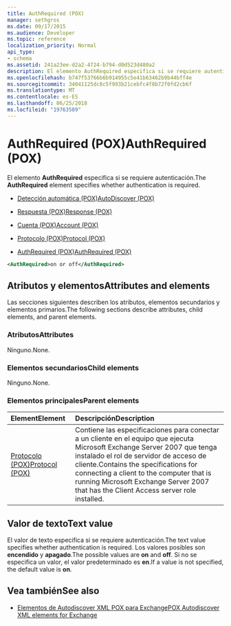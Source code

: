 ```yaml
---
title: AuthRequired (POX)
manager: sethgros
ms.date: 09/17/2015
ms.audience: Developer
ms.topic: reference
localization_priority: Normal
api_type:
- schema
ms.assetid: 241a23ee-d2a2-4724-b794-d0d523d480a2
description: El elemento AuthRequired especifica si se requiere autenticación.
ms.openlocfilehash: b747f53766b6b914955c5e41b63462b9b44bff4e
ms.sourcegitcommit: 34041125dc8c5f993b21cebfc4f8b72f0fd2cb6f
ms.translationtype: MT
ms.contentlocale: es-ES
ms.lasthandoff: 06/25/2018
ms.locfileid: "19763589"
---
```

# <a name="authrequired-pox"></a><span data-ttu-id="5ab6e-103">AuthRequired (POX)</span><span class="sxs-lookup"><span data-stu-id="5ab6e-103">AuthRequired (POX)</span></span>

<span data-ttu-id="5ab6e-104">El elemento **AuthRequired** especifica si se requiere autenticación.</span><span class="sxs-lookup"><span data-stu-id="5ab6e-104">The **AuthRequired** element specifies whether authentication is required.</span></span> 
  
- [<span data-ttu-id="5ab6e-105">Detección automática (POX)</span><span class="sxs-lookup"><span data-stu-id="5ab6e-105">AutoDiscover (POX)</span></span>](autodiscover-pox.md)
  
- [<span data-ttu-id="5ab6e-106">Respuesta (POX)</span><span class="sxs-lookup"><span data-stu-id="5ab6e-106">Response (POX)</span></span>](response-pox.md)
  
- [<span data-ttu-id="5ab6e-107">Cuenta (POX)</span><span class="sxs-lookup"><span data-stu-id="5ab6e-107">Account (POX)</span></span>](account-pox.md)
  
- [<span data-ttu-id="5ab6e-108">Protocolo (POX)</span><span class="sxs-lookup"><span data-stu-id="5ab6e-108">Protocol (POX)</span></span>](protocol-pox.md)
  
- [<span data-ttu-id="5ab6e-109">AuthRequired (POX)</span><span class="sxs-lookup"><span data-stu-id="5ab6e-109">AuthRequired (POX)</span></span>](authrequired-pox.md)
  
```xml
<AuthRequired>on or off</AuthRequired>
```

## <a name="attributes-and-elements"></a><span data-ttu-id="5ab6e-110">Atributos y elementos</span><span class="sxs-lookup"><span data-stu-id="5ab6e-110">Attributes and elements</span></span>

<span data-ttu-id="5ab6e-111">Las secciones siguientes describen los atributos, elementos secundarios y elementos primarios.</span><span class="sxs-lookup"><span data-stu-id="5ab6e-111">The following sections describe attributes, child elements, and parent elements.</span></span>
  
### <a name="attributes"></a><span data-ttu-id="5ab6e-112">Atributos</span><span class="sxs-lookup"><span data-stu-id="5ab6e-112">Attributes</span></span>

<span data-ttu-id="5ab6e-113">Ninguno.</span><span class="sxs-lookup"><span data-stu-id="5ab6e-113">None.</span></span>
  
### <a name="child-elements"></a><span data-ttu-id="5ab6e-114">Elementos secundarios</span><span class="sxs-lookup"><span data-stu-id="5ab6e-114">Child elements</span></span>

<span data-ttu-id="5ab6e-115">Ninguno.</span><span class="sxs-lookup"><span data-stu-id="5ab6e-115">None.</span></span>
  
### <a name="parent-elements"></a><span data-ttu-id="5ab6e-116">Elementos principales</span><span class="sxs-lookup"><span data-stu-id="5ab6e-116">Parent elements</span></span>

|<span data-ttu-id="5ab6e-117">**Element**</span><span class="sxs-lookup"><span data-stu-id="5ab6e-117">**Element**</span></span>|<span data-ttu-id="5ab6e-118">**Descripción**</span><span class="sxs-lookup"><span data-stu-id="5ab6e-118">**Description**</span></span>|
|:-----|:-----|
|[<span data-ttu-id="5ab6e-119">Protocolo (POX)</span><span class="sxs-lookup"><span data-stu-id="5ab6e-119">Protocol (POX)</span></span>](protocol-pox.md) <br/> |<span data-ttu-id="5ab6e-120">Contiene las especificaciones para conectar a un cliente en el equipo que ejecuta Microsoft Exchange Server 2007 que tenga instalado el rol de servidor de acceso de cliente.</span><span class="sxs-lookup"><span data-stu-id="5ab6e-120">Contains the specifications for connecting a client to the computer that is running Microsoft Exchange Server 2007 that has the Client Access server role installed.</span></span>  <br/> |
   
## <a name="text-value"></a><span data-ttu-id="5ab6e-121">Valor de texto</span><span class="sxs-lookup"><span data-stu-id="5ab6e-121">Text value</span></span>

<span data-ttu-id="5ab6e-122">El valor de texto especifica si se requiere autenticación.</span><span class="sxs-lookup"><span data-stu-id="5ab6e-122">The text value specifies whether authentication is required.</span></span> <span data-ttu-id="5ab6e-123">Los valores posibles son **encendido** y **apagado**.</span><span class="sxs-lookup"><span data-stu-id="5ab6e-123">The possible values are **on** and **off**.</span></span> <span data-ttu-id="5ab6e-124">Si no se especifica un valor, el valor predeterminado es **en**.</span><span class="sxs-lookup"><span data-stu-id="5ab6e-124">If a value is not specified, the default value is **on**.</span></span> 
  
## <a name="see-also"></a><span data-ttu-id="5ab6e-125">Vea también</span><span class="sxs-lookup"><span data-stu-id="5ab6e-125">See also</span></span>

- [<span data-ttu-id="5ab6e-126">Elementos de Autodiscover XML POX para Exchange</span><span class="sxs-lookup"><span data-stu-id="5ab6e-126">POX Autodiscover XML elements for Exchange</span></span>](pox-autodiscover-xml-elements-for-exchange.md)

